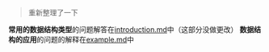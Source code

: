 >重新整理了一下

**常用的数据结构类型**的问题解答在[introduction.md](introduction.md)中（这部分没做更改）
**数据结构的应用**的问题的解释在[example.md](example.md)中
